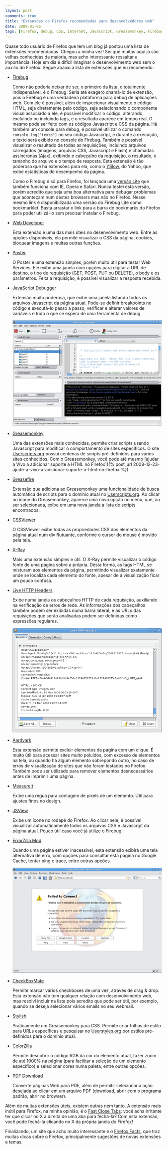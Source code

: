 ```yaml
---
layout: post
comments: true
title: "Extensões do Firefox recomendadas para desenvolvedores web"
date: 2009-01-06
tags: [Firefox, debug, CSS, Internet, Javascript, Greasemonkey, Firebug, portuguese]
---
```

Quase todo usuário de Firefox que tem um blog já postou uma lista de extensões recomendadas. Chegou a minha vez! Sei que muitas aqui já são velhas conhecidas da maioria, mas acho interessante ressaltar a importância. Hoje em dia é difícil imaginar o desenvolvimento web sem o auxílio do Firefox. Segue abaixo a lista de extensões que eu recomendo:

- [Firebug](https://addons.mozilla.org/en-US/firefox/addon/1843)

    Como não poderia deixar de ser, o primeiro da lista, e totalmente indispensável, é o Firebug. Seria até exagero chamá-lo de extensão, pois o Firebug é uma verdadeira plataforma para debug de aplicações web. Com ele é possível, além de inspecionar visualmente o código HTML, seja diretamente pelo código, seja selecionando o componente visual associado a ele, é possível modificar o código, alterando, excluindo ou incluindo tags, e o resultado aparece em tempo real. O mesmo pode ser feito com os códigos Javascript e CSS da página. Há também um console para debug; é possível utilizar o comando `console.log("texto")` no seu código Javascript, e durante a execução, o texto será exibido no console do Firebug. Também é possível visualizar o resultado de todas as requisições, incluindo arquivos carregados (imagens, arquivos CSS, Javascript e Flash) e chamadas assíncronas (Ajax), exibindo o cabeçalho da requisição, o resultado, o tamanho do arquivo e o tempo de resposta. Esta extensão é tão poderosa que há extensões para ela, como o [YSlow](https://addons.mozilla.org/en-US/firefox/addon/5369), do Yahoo, que exibe estatísticas de desempenho da página.

    Como o Firebug é só para Firefox, foi lançada uma [versão Lite](http://getfirebug.com/lite.html) que também funciona com IE, Opera e Safari. Nunca testei esta versão, porém acredito que seja uma boa alternativa para debugar problemas que aconteçam num destes browsers mas não no Firefox. Nesse mesmo link é disponibilizada uma versão do Firebug Lite como bookmarklet. Basta arrastar o link para a barra de bookmarks do Firefox para poder utilizá-lo sem precisar instalar o Firebug.

- [Web Developer](https://addons.mozilla.org/en-US/firefox/addon/60)

    Esta extensão é uma das mais úteis no desenvolvimento web. Entre as opções disponíveis, ela permite visualizar o CSS da página, cookies, bloquear imagens e muitas outras funções.

- [Poster](https://addons.mozilla.org/en-US/firefox/addon/2691)

    O Poster é uma extensão simples, porém muito útil para testar Web Services. Ele exibe uma janela com opções para digitar a URL de destino, o tipo de requisição (GET, POST, PUT ou DELETE), o body e os parâmetros. Feita a requisição, é possível visualizar a resposta recebida.

- [JavaScript Debugger](https://addons.mozilla.org/en-US/firefox/addon/216)

    Extensão muito poderosa, que exibe uma janela listando todos os arquivos Javascript da página atual. Pode-se definir breakpoints no código e executá-lo passo a passo, verificar e alterar valores de variáveis e tudo o que se espera de uma ferramenta de debug.

    <a href="/images/firefox-javascript_debugger.png" class="post-image-link">![Javascript Debugger](/images/firefox-javascript_debugger.png)</a>

- [Greasemonkey](https://addons.mozilla.org/en-US/firefox/addon/748)

    Uma das extensões mais conhecidas, permite criar scripts usando Javascript para modificar o comportamento de sites específicos. O site [Userscripts.org](http://userscripts.org/) possui centenas de scripts pré-definidos para vários sites conhecidos. Com o Greasemonkey, você pode até mesmo [ajudar a Vivo a adicionar suporte a HTML no Firefox]({% post_url 2008-12-23-ajude-a-vivo-a-adicionar-suporte-a-html-no-firefox %}).

- [Greasefire](https://addons.mozilla.org/en-US/firefox/addon/8352)

    Extensão que adiciona ao Greasemonkey uma funcionalidade de busca automática de scripts para o domínio atual no [Userscripts.org](http://userscripts.org/). Ao clicar no ícone do Greasemonkey, aparece uma nova opção no menu, que, ao ser selecionada, exibe em uma nova janela a lista de scripts encontrados.

- [CSSViewer](https://addons.mozilla.org/en-US/firefox/addon/2104)

    O CSSViewer exibe todas as propriedades CSS dos elementos da página atual num div flutuante, conforme o cursor do mouse é movido pela tela.

- [X-Ray](https://addons.mozilla.org/en-US/firefox/addon/1802)

    Mais uma extensão simples e útil. O X-Ray permite visualizar o código fonte de uma página sobre a própria. Desta forma, as tags HTML se misturam aos elementos da página, permitindo visualizar exatamente onde se localiza cada elemento do fonte, apesar de a visualização ficar um pouco confusa.

- [Live HTTP Headers](https://addons.mozilla.org/en-US/firefox/addon/3829)

    Exibe numa janela os cabeçalhos HTTP de cada requisição, auxiliando na verificação de erros de rede. As informações dos cabeçalhos também podem ser exibidas numa barra lateral, e as URLs das requisições que serão analisadas podem ser definidas como expressões regulares.

    <a href="/images/firefox-live_http_headers.png" class="post-image-link">![Live HTTP Headers](/images/firefox-live_http_headers.png)</a>

- [Aardvark](https://addons.mozilla.org/en-US/firefox/addon/4111)

    Esta extensão permite excluir elementos da página com um clique. É muito útil para acessar sites muito poluídos, com excesso de elementos na tela, ou quando há algum elemento sobrepondo outro, no caso de erros de visualização de sites que não foram testados no Firefox. Também pode ser utilizado para remover elementos desnecessários antes de imprimir uma página.

- [MeasureIt](https://addons.mozilla.org/en-US/firefox/addon/539)

    Exibe uma régua para contagem de pixels de um elemento. Útil para ajustes finos no design.

- [JSView](https://addons.mozilla.org/en-US/firefox/addon/2076)

    Exibe um ícone no rodapé do Firefox. Ao clicar nele, é possível visualizar automaticamente todos os arquivos CSS e Javascript da página atual. Pouco útil caso você já utilize o Firebug.

- [ErrorZilla Mod](https://addons.mozilla.org/en-US/firefox/addon/3336)

    Quando uma página estiver inacessível, esta extensão exibirá uma tela alternativa de erro, com opções para consultar esta página no Google Cache, tentar ping e trace, entre outras opções.

    <a href="/images/firefox-errorzilla.png" class="post-image-link">![ErrorZilla Mod](/images/firefox-errorzilla.png)</a>

- [CheckBoxMate](http://dragtotab.mozdev.org/checkboxmate/)

    Permite marcar vários checkboxes de uma vez, através de drag &amp; drop. Esta extensão não tem qualquer relação com desenvolvimento web, mas resolvi incluir na lista pois acredito que pode ser útil, por exemplo, quando se deseja selecionar vários emails no seu webmail.

- [Stylish](https://addons.mozilla.org/en-US/firefox/addon/2108)

    Praticamente um Greasemonkey para CSS. Permite criar folhas de estilo para URLs específicas e pesquisar no [Userstyles.org](http://userstyles.org/) por estilos pré-definidos para o domínio atual.

- [ColorZilla](https://addons.mozilla.org/en-US/firefox/addon/271)

    Permite descobrir o código RGB da cor do elemento atual, fazer zoom de até 1000% na página (para facilitar a seleção de um elemento específico) e selecionar cores numa paleta, entre outras opções.

- [PDF Download](https://addons.mozilla.org/en-US/firefox/addon/636)

    Converte páginas Web para PDF, além de permitir selecionar a ação desejada ao clicar em um arquivo PDF (download, abrir com o programa padrão, abrir no browser).

Além de muitas extensões úteis, existem outras nem tanto. A extensão mais inútil para Firefox, na minha opinião, é o [Fast Close Tabs](https://addons.mozilla.org/en-US/firefox/addon/9893): você acha irritante ter que clicar no X à direita de uma aba para fechá-la? Com esta extensão, você pode fechá-la clicando no X da própria janela do Firefox!

Finalizando, um site que acho muito interessante é o [Firefox Facts](http://www.firefoxfacts.com/), que traz muitas dicas sobre o Firefox, principalmente sugestões de novas extensões e temas.
